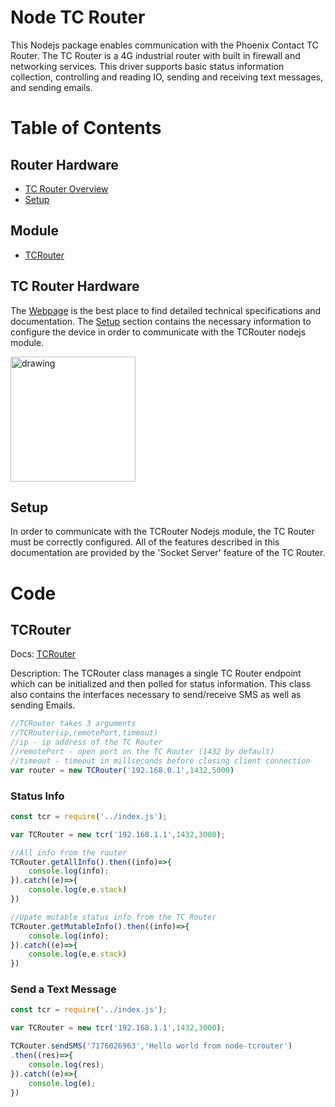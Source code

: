# Node TC Router

This Nodejs package enables communication with the Phoenix Contact TC Router.  The TC Router is a 4G industrial router with built in firewall and networking services.  This driver supports basic status information collection, controlling and reading IO, sending and receiving text messages, and sending emails.


<!-- @import "[TOC]" {cmd="toc" depthFrom=1 depthTo=6 orderedList=false} -->
<!-- code_chunk_output -->

# Table of Contents

## Router Hardware
* [TC Router Overview](#tc-router-device)
* [Setup](#router-socket-setup)

## Module
* [TCRouter](##TCRouter)


<!-- /code_chunk_output -->

## TC Router Hardware

The [Webpage](https://www.phoenixcontact.com/online/portal/us/?uri=pxc-oc-itemdetail:pid=2702528&library=usen&pcck=P-08-01-03-01&tab=1&selectedCategory=ALL) is the best place to find detailed technical specifications and documentation.  The [Setup](#router-socket-setup) section contains the necessary information to configure the device in order to communicate with the TCRouter nodejs module.

<img src="https://www.phoenixcontact.com/assets/images_pr/product_photos/large/78395_1000_int_04.jpg" alt="drawing" width="200"/>

## Setup

In order to communicate with the TCRouter Nodejs module, the TC Router must be correctly configured.  All of the features described in this documentation are provided by the 'Socket Server' feature of the TC Router.

# Code

## TCRouter

Docs:   [TCRouter](./docs/tcrouter.md)

Description:    The TCRouter class manages a single TC Router endpoint which can be initialized and then polled for status information.  This class also contains the interfaces necessary to send/receive SMS as well as sending Emails.

```javascript
//TCRouter takes 3 arguments
//TCRouter(ip,remotePort,timeout)
//ip - ip address of the TC Router
//remotePort - open port on the TC Router (1432 by default)
//timeout - timeout in millseconds before closing client connection
var router = new TCRouter('192.168.0.1',1432,5000)
```

### Status Info

```javascript
const tcr = require('../index.js');

var TCRouter = new tcr('192.168.1.1',1432,3000);

//All info from the router
TCRouter.getAllInfo().then((info)=>{
    console.log(info);
}).catch((e)=>{
    console.log(e,e.stack)
})

//Upate mutable status info from the TC Router
TCRouter.getMutableInfo().then((info)=>{
    console.log(info);
}).catch((e)=>{
    console.log(e,e.stack)
})

```


### Send a Text Message

```javascript
const tcr = require('../index.js');

var TCRouter = new tcr('192.168.1.1',1432,3000);

TCRouter.sendSMS('7176026963','Hello world from node-tcrouter')
.then((res)=>{
    console.log(res);
}).catch((e)=>{
    console.log(e);
})

```

